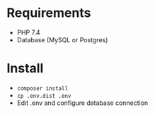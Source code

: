 # Requirements

- PHP 7.4
- Database (MySQL or Postgres)

# Install

- `composer install`
- `cp .env.dist .env`
- Edit .env and configure database connection
